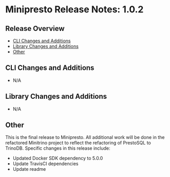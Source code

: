 # Minipresto Release Notes: 1.0.2

## Release Overview
- [CLI Changes and Additions](#cli-changes-and-additions)
- [Library Changes and Additions](#library-changes-and-additions)
- [Other](#other)

## CLI Changes and Additions
- N/A

## Library Changes and Additions
- N/A

## Other
This is the final release to Minipresto. All additional work will be done in the
refactored Minitrino project to reflect the refactoring of PrestoSQL to TrinoDB.
Specific changes in this release include: 

- Updated Docker SDK dependency to 5.0.0
- Update TravisCI dependencies
- Update readme 
